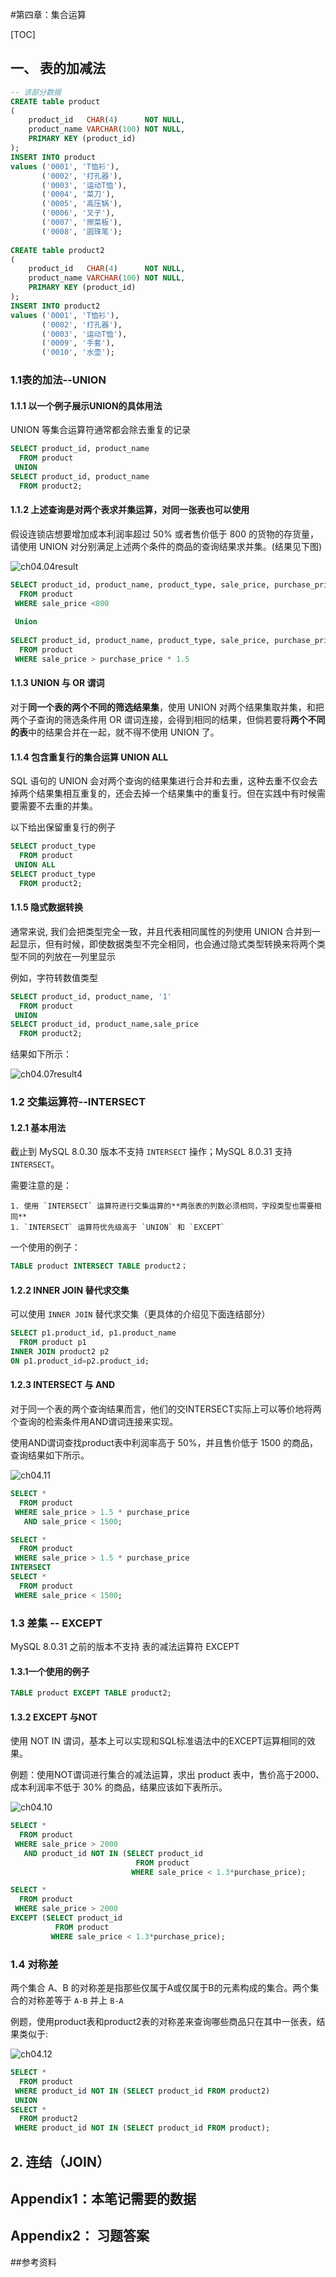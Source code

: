 #第四章：集合运算

[TOC]

## 一、 表的加减法

```sql
-- 该部分数据
CREATE table product
(
    product_id   CHAR(4)      NOT NULL,
    product_name VARCHAR(100) NOT NULL,
    PRIMARY KEY (product_id)
);
INSERT INTO product
values ('0001', 'T恤衫'),
       ('0002', '打孔器'),
       ('0003', '运动T恤'),
       ('0004', '菜刀'),
       ('0005', '高压锅'),
       ('0006', '叉子'),
       ('0007', '擦菜板'),
       ('0008', '圆珠笔');
       
CREATE table product2
(
    product_id   CHAR(4)      NOT NULL,
    product_name VARCHAR(100) NOT NULL,
    PRIMARY KEY (product_id)
);
INSERT INTO product2
values ('0001', 'T恤衫'),
       ('0002', '打孔器'),
       ('0003', '运动T恤'),
       ('0009', '手套'),
       ('0010', '水壶');
```

### 1.1表的加法--UNION

#### 1.1.1 以一个例子展示UNION的具体用法

UNION 等集合运算符通常都会除去重复的记录

```sql
SELECT product_id, product_name
  FROM product
 UNION
SELECT product_id, product_name
  FROM product2;
```

#### 1.1.2 上述查询是对两个表求并集运算，对同一张表也可以使用

假设连锁店想要增加成本利润率超过 50% 或者售价低于 800 的货物的存货量，请使用 UNION 对分别满足上述两个条件的商品的查询结果求并集。(结果见下图)

![ch04.04result](..\imgs\ch04\ch04.04result.png)

```sql
SELECT product_id, product_name, product_type, sale_price, purchase_price
  FROM product
 WHERE sale_price <800
 
 Union
 
SELECT product_id, product_name, product_type, sale_price, purchase_price
  FROM product
 WHERE sale_price > purchase_price * 1.5
```

#### 1.1.3 UNION 与 OR 谓词

对于**同一个表的两个不同的筛选结果集**，使用 UNION 对两个结果集取并集，和把两个子查询的筛选条件用  OR 谓词连接，会得到相同的结果，但倘若要将**两个不同的表**中的结果合并在一起，就不得不使用 UNION 了。

#### 1.1.4 包含重复行的集合运算 UNION ALL

SQL 语句的 UNION 会对两个查询的结果集进行合并和去重，这种去重不仅会去掉两个结果集相互重复的，还会去掉一个结果集中的重复行。但在实践中有时候需要需要不去重的并集。

以下给出保留重复行的例子

```sql
SELECT product_type
  FROM product
 UNION ALL
SELECT product_type
  FROM product2;
```

#### 1.1.5 隐式数据转换

通常来说, 我们会把类型完全一致，并且代表相同属性的列使用 UNION 合并到一起显示，但有时候，即使数据类型不完全相同，也会通过隐式类型转换来将两个类型不同的列放在一列里显示

例如，字符转数值类型

```sql
SELECT product_id, product_name, '1'
  FROM product
 UNION
SELECT product_id, product_name,sale_price
  FROM product2;
```

结果如下所示：

![ch04.07result4](..\imgs\ch04\ch04.07result4.png)



### 1.2 交集运算符--INTERSECT

#### 1.2.1 基本用法

截止到 MySQL 8.0.30 版本不支持 `INTERSECT` 操作；MySQL 8.0.31 支持 `INTERSECT`。

需要注意的是：

	1. 使用 `INTERSECT` 运算符进行交集运算的**两张表的列数必须相同，字段类型也需要相同**
	1. `INTERSECT` 运算符优先级高于 `UNION` 和 `EXCEPT`

一个使用的例子：

```sql
TABLE product INTERSECT TABLE product2；
```

#### 1.2.2 INNER JOIN 替代求交集

可以使用 `INNER JOIN` 替代求交集（更具体的介绍见下面连结部分）

```sql
SELECT p1.product_id, p1.product_name
  FROM product p1
INNER JOIN product2 p2
ON p1.product_id=p2.product_id;
```

#### 1.2.3 INTERSECT 与 AND

对于同一个表的两个查询结果而言，他们的交INTERSECT实际上可以等价地将两个查询的检索条件用AND谓词连接来实现。

使用AND谓词查找product表中利润率高于 50%，并且售价低于 1500 的商品，查询结果如下所示。

![ch04.11](../imgs/ch04/ch04.11.png)

```sql
SELECT * 
  FROM product
 WHERE sale_price > 1.5 * purchase_price 
   AND sale_price < 1500;

SELECT * 
  FROM product
 WHERE sale_price > 1.5 * purchase_price 
INTERSECT
SELECT * 
  FROM product
 WHERE sale_price < 1500; 
```



### 1.3 差集 -- EXCEPT

MySQL 8.0.31 之前的版本不支持 表的减法运算符 EXCEPT

#### 1.3.1一个使用的例子

```sql
TABLE product EXCEPT TABLE product2;
```

#### 1.3.2 EXCEPT 与NOT

使用 NOT IN 谓词，基本上可以实现和SQL标准语法中的EXCEPT运算相同的效果。

例题：使用NOT谓词进行集合的减法运算，求出 product 表中，售价高于2000、成本利润率不低于 30% 的商品，结果应该如下表所示。

![ch04.10](../imgs/ch04/ch04.10.png)

```sql
SELECT * 
  FROM product
 WHERE sale_price > 2000 
   AND product_id NOT IN (SELECT product_id 
                            FROM product 
                           WHERE sale_price < 1.3*purchase_price);

SELECT * 
  FROM product
 WHERE sale_price > 2000 
EXCEPT (SELECT product_id 
          FROM product 
         WHERE sale_price < 1.3*purchase_price);
```



### 1.4 对称差

两个集合 A、B 的对称差是指那些仅属于A或仅属于B的元素构成的集合。两个集合的对称差等于 `A-B` 并上 `B-A`

例题，使用product表和product2表的对称差来查询哪些商品只在其中一张表，结果类似于:

![ch04.12](../imgs/ch04/ch04.12.png)

```sql
SELECT * 
  FROM product
 WHERE product_id NOT IN (SELECT product_id FROM product2)
 UNION
SELECT * 
  FROM product2
 WHERE product_id NOT IN (SELECT product_id FROM product);
```



## 2. 连结（JOIN）





## Appendix1：本笔记需要的数据



## Appendix2： 习题答案 



##参考资料
